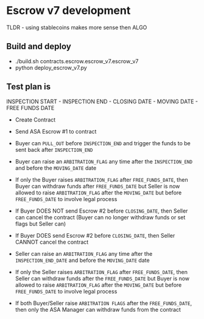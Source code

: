# Escrow v7 development

TLDR - using stablecoins makes more sense then ALGO

## Build and deploy

- ./build.sh contracts.escrow.escrow_v7.escrow_v7
- python deploy_escrow_v7.py

## Test plan is

INSPECTION START - INSPECTION END - CLOSING DATE - MOVING DATE - FREE FUNDS DATE

- Create Contract
- Send ASA Escrow #1 to contract

- Buyer can `PULL_OUT` before `INSPECTION_END` and trigger the funds to be sent back after `INSPECTION_END`

- Buyer can raise an `ARBITRATION_FLAG` any time after the `INSPECTION_END` and before the `MOVING_DATE` date
- If only the Buyer raises `ARBITRATION_FLAG` after `FREE_FUNDS_DATE`, then Buyer can withdraw funds after `FREE_FUNDS_DATE`
   but Seller is now allowed to raise `ARBITRATION_FLAG` after the `MOVING_DATE` but before `FREE_FUNDS_DATE` to involve legal process

- If Buyer DOES NOT send Escrow #2 before `CLOSING_DATE`, then Seller can cancel the contract (Buyer can no longer withdraw funds or set flags but Seller can)
- If Buyer DOES send Escrow #2 before `CLOSING_DATE`, then Seller CANNOT cancel the contract

- Seller can raise an `ARBITRATION_FLAG` any time after the `INSPECTION_END_DATE` and before the `MOVING_DATE` date
- If only the Seller raises `ARBITRATION_FLAG` after `FREE_FUNDS_DATE`, then Seller can withdraw funds after the `FREE_FUNDS_DATE`
    but Buyer is now allowed to raise `ARBITRATION_FLAG` after the `MOVING_DATE` but before `FREE_FUNDS_DATE` to involve legal process

- If both Buyer/Seller raise `ARBITRATION FLAGS` after the `FREE_FUNDS_DATE`, then only the ASA Manager can withdraw funds from the contract
